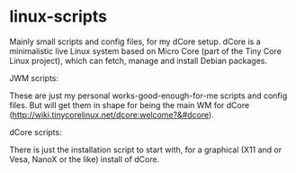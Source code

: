 linux-scripts
=============

Mainly small scripts and config files, for my dCore setup.
dCore is a minimalistic live Linux system based on Micro Core (part of the Tiny Core Linux project), which can fetch, manage and install Debian packages.

JWM scripts:

These are just my personal works-good-enough-for-me scripts and config files.
But will get them in shape for being the main WM for dCore (http://wiki.tinycorelinux.net/dcore:welcome?&#dcore).

dCore scripts:

There is just the installation script to start with, for a graphical (X11 and or Vesa, NanoX or the like) install of dCore.
